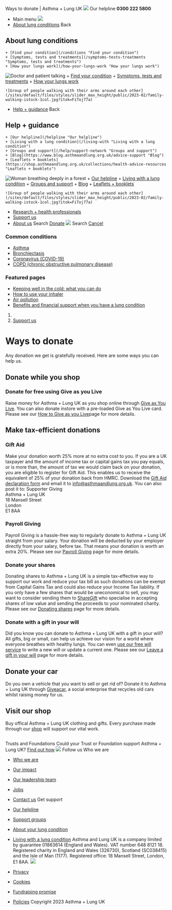 
Ways to donate | Asthma + Lung UK
 [![](/themes/custom/asthma-lung-uk/images/aluk-logo.png)](/ "Homepage")
 Our helpline **0300 222 5800**
* Main menu
![](/wingsuit/asthma-lung-uk/images/aluk-logo.png)
* [About lung conditions](#about "About lung conditions")
 Back
 
## About lung conditions
	+ [Find your condition](/conditions "Find your condition")
	+ [Symptoms, tests and treatments](/symptoms-tests-treatments "Symptoms, tests and treatments")
	+ [How your lungs work](/how-your-lungs-work "How your lungs work")
![Doctor and patient talking](/sites/default/files/styles/slider_max_height/public/2023-02/119589.jpg?itok=IfMKqhqJ)
	+ [Find your condition](/conditions)
	+ [Symptoms, tests and treatments](/symptoms-tests-treatments)
	+ [How your lungs work](/how-your-lungs-work)
	
	
	![Group of people walking with their arms around each other](/sites/default/files/styles/slider_max_height/public/2023-02/family-walking-istock-1col.jpg?itok=FiToj77a)
* [Help + guidance](#get-support "Help + guidance")
 Back
 
## Help + guidance
	+ [Our helpline](/helpline "Our helpline")
	+ [Living with a lung condition](/living-with "Living with a lung condition")
	+ [Groups and support](/help/support-network "Groups and support")
	+ [Blog](https://www.blog.asthmaandlung.org.uk/advice-support "Blog")
	+ [Leaflets + booklets](https://shop.asthmaandlung.org.uk/collections/health-advice-resources "Leaflets + booklets")
![Woman breathing deeply in a forest](/sites/default/files/styles/slider_max_height/public/2023-02/A%2BLUK%20Generic73.jpg?itok=IY-jWei3)
	+ [Our helpline](/helpline)
	+ [Living with a lung condition](/living-with)
	+ [Groups and support](/help/support-network)
	+ [Blog](https://www.blog.asthmaandlung.org.uk/advice-support)
	+ [Leaflets + booklets](https://shop.asthmaandlung.org.uk/collections/health-advice-resources "Leaflets and booklets about lung conditions")
	
	
	![Group of people walking with their arms around each other](/sites/default/files/styles/slider_max_height/public/2023-02/family-walking-istock-1col.jpg?itok=FiToj77a)
* [Research + health professionals](/research-health-professionals "Research + health professionals")
* [Support us](/support-us "Support us")
* [About us](/about-us "About us")
Search
[Donate](https://action.asthmaandlung.org.uk/page/99720/donate/1?ea_tracking_id=General_WebsiteALUK_Header_Regular "Donate") 
 [![](/themes/custom/asthma-lung-uk/images/aluk-logo.png)](/ "Homepage")
Search
[Cancel](#)
### Common conditions
* [Asthma](/conditions/asthma)
* [Bronchiectasis](/conditions/bronchiectasis)
* [Coronavirus (COVID-19)](/conditions/coronavirus)
* [COPD (chronic obstructive pulmonary disease)](/conditions/copd-chronic-obstructive-pulmonary-disease)
### Featured pages
* [Keeping well in the cold: what you can do](/living-with/cold-weather)
* [How to use your inhaler](/living-with/inhaler-videos)
* [Air pollution](/living-with/air-pollution)
* [Benefits and financial support when you have a lung condition](/living-with/benefits)
1. 
3. [Support us](/support-us)
# Ways to donate
Any donation we get is gratefully received. Here are some ways you can help us.
## Donate while you shop
### Donate for free using Give as you Live
Raise money for Asthma + Lung UK as you shop online through [Give as You Live](https://www.giveasyoulive.com/join/blf). You can also donate instore with a pre-loaded Give as You Live card.
Please see our [How to Give as you Live](/how-give-you-live "How to Give as You Live")page for more details.
## Make tax-efficient donations
### Gift Aid
Make your donation worth 25% more at no extra cost to you.
If you are a UK taxpayer and the amount of income tax or capital gains tax you pay equals, or is more than, the amount of tax we would claim back on your donation, you are eligible to register for Gift Aid. This enables us to receive the equivalent of 25% of your donation back from HMRC.
Download the [Gift Aid declaration form](https://www.blf.org.uk/sites/default/files/Gift_Aid_declaration_form.pdf) and email it to [info@asthmaandlung.org.uk](mailto:info@asthmaandlung.org.uk?subject=Gift%20Aid%20Form). You can also post it to:
Supporter Giving  
Asthma + Lung UK  
18 Mansell Street  
London  
E1 8AA
### Payroll Giving
Payroll Giving is a hassle-free way to regularly donate to Asthma + Lung UK straight from your salary. Your donation will be deducted by your employer directly from your salary, before tax. That means your donation is worth an extra 20%.
Please see our [Payroll Giving](https://www.blf.org.uk/take-action/payroll-giving) page for more details.
### Donate your shares
Donating shares to Asthma + Lung UK is a simple tax-effective way to support our work and reduce your tax bill as such donations can be exempt from Capital Gains Tax and could also reduce your Income Tax liability.
If you only have a few shares that would be uneconomical to sell, you may want to consider sending them to [ShareGift](https://www.blf.org.uk/donate/other-ways-to-donate/sharegift) who specialise in accepting shares of low value and sending the proceeds to your nominated charity.
Please see our [Donating shares](https://www.blf.org.uk/donate/other-ways-to-donate/sharegift) page for more details.
### Donate with a gift in your will
Did you know you can donate to Asthma + Lung UK with a gift in your will? All gifts, big or small, can help us achieve our vision for a world where everyone breathes with healthy lungs. You can even [use our free will service](https://www.blf.org.uk/legacies/use-our-free-will-writing-service) to write a new will or update a current one.
Please see our [Leave a gift in your will](https://www.blf.org.uk/legacies/leave-a-gift-in-your-will) page for more details.
## Donate your car
Do you own a vehicle that you want to sell or get rid of? Donate it to Asthma + Lung UK through [Giveacar](https://giveacar.co.uk/charities/asthma-uk/), a social enterprise that recycles old cars whilst raising money for us.
## Visit our shop
Buy offical Asthma + Lung UK clothing and gifts. Every purchase made through our [shop](http://shop.asthmaandlung.org.uk/) will support our vital work.
## 
 Trusts and Foundations
Could your Trust or Foundation support Asthma + Lung UK?
[Find out how](/trusts-foundations "Find out how") 
 [![](/sites/default/files/2023-01/footer-logo%20%281%29.png)](/ "Homepage")
Follow us
 Who we are
 
* [Who we are](/about-us/who-we-are)
* [Our impact](/about-us/our-impact)
* [Our leadership team](/about-us/our-leadership-team)
* [Jobs](/work-us)
* [Contact us](/about-us/contact-us)
 Get support
 
* [Our helpline](/helpline)
* [Support groups](/help/support-network)
* [About your lung condition](/conditions)
* [Living with a lung condition](/living-with)
Asthma and Lung UK is a company limited by guarantee 01863614 (England and Wales). VAT number 648 8121 18.
Registered charity in England and Wales (326730), Scotland (SC038415) and the Isle of Man (1177). Registered office: 18 Mansell Street, London, E1 8AA.
[![](/sites/default/files/2023-01/reg-logo%20%281%29.png)](https://www.fundraisingregulator.org.uk)
![]()
![]()
* [Privacy](/privacy-policy)
* [Cookies](/cookies-how-we-use-them)
* [Fundraising promise](/fundraising-promise)
* [Policies](/about-us/policies)
 Copyright 2023 Asthma + Lung UK
 
